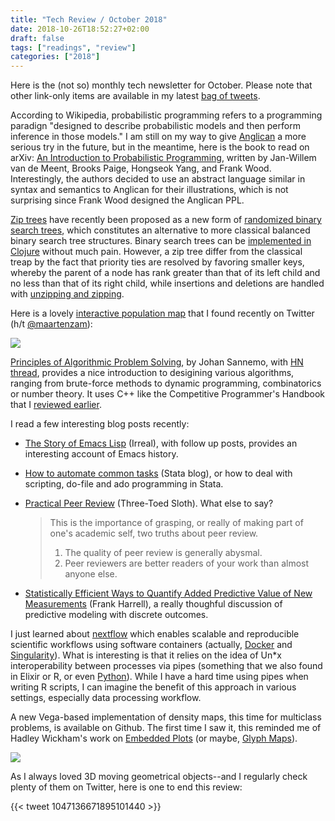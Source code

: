 ```yaml
---
title: "Tech Review / October 2018"
date: 2018-10-26T18:52:27+02:00
draft: false
tags: ["readings", "review"]
categories: ["2018"]
---
```


Here is the (not so) monthly tech newsletter for October. Please note that other link-only items are available in my latest [bag of tweets](/post/bag-of-tweets-103).

<!--more-->

According to Wikipedia, probabilistic programming refers to a programming paradign "designed to describe probabilistic models and then perform inference in those models." I am still on my way to give [Anglican](http://www.robots.ox.ac.uk/~fwood/anglican/language/index.html) a more serious try in the future, but in the meantime, here is the book to read on arXiv: [An Introduction to Probabilistic Programming](https://arxiv.org/abs/1809.10756), written by Jan-Willem van de Meent, Brooks Paige, Hongseok Yang, and Frank Wood. Interestingly, the authors decided to use an abstract language similar in syntax and semantics to Anglican for their illustrations, which is not surprising since Frank Wood designed the Anglican PPL.

[Zip trees](https://arxiv.org/abs/1806.06726) have recently been proposed as a new form of [randomized binary search trees](https://en.wikipedia.org/wiki/Treap), which constitutes an alternative to more classical balanced binary search tree structures. Binary search trees can be [implemented in Clojure](https://eddmann.com/posts/binary-search-trees-in-clojure/) without much pain. However, a zip tree differ from the classical treap by the fact that priority ties are resolved by favoring smaller keys, whereby the parent of a node has rank greater than that of its left child and no less than that of its right child, while insertions and deletions are handled with [unzipping and zipping](https://rd.springer.com/article/10.1007%2FBF02576649).

Here is a lovely [interactive population map](https://pudding.cool/2018/10/city_3d/) that I found recently on Twitter (h/t [@maartenzam](https://twitter.com/maartenzam/status/1055200741575614465)):

![](/img/DqTTMpkWkAEd_ws.jpg-large.jpeg)

[Principles of Algorithmic Problem Solving](https://www.csc.kth.se/~jsannemo/slask/main.pdf), by Johan Sannemo, with [HN thread](https://news.ycombinator.com/item?id=18287355), provides a nice introduction to desigining various algorithms, ranging from brute-force methods to dynamic programming, combinatorics or number theory. It uses C++ like the Competitive Programmer's Handbook that I [reviewed earlier](/post/the-competitive-programmer-s-handbook).

I read a few interesting blog posts recently:

- [The Story of Emacs Lisp](http://irreal.org/blog/?p=7561) (Irreal), with follow up posts, provides an interesting account of Emacs history.
- [How to automate common tasks](https://blog.stata.com/2018/10/09/how-to-automate-common-tasks/) (Stata blog), or how to deal with scripting, do-file and ado programming in Stata.
- [Practical Peer Review](http://bactra.org/weblog/practical-peer-review.html) (Three-Toed Sloth). What else to say?

  > This is the importance of grasping, or really of making part of one's academic self, two truths about peer review.
  >
  > 1. The quality of peer review is generally abysmal.
  > 2. Peer reviewers are better readers of your work than almost anyone else.

- [Statistically Efficient Ways to Quantify Added Predictive Value of New Measurements](http://fharrell.com/post/addvalue/) (Frank Harrell), a really thoughful discussion of predictive modeling with discrete outcomes.

I just learned about [nextflow](https://www.nextflow.io) which enables scalable and reproducible scientific workflows using software containers (actually, [Docker](http://docker.io/) and [Singularity](http://singularity.lbl.gov/)). What is interesting is that it relies on the idea of Un\*x interoperability between processes via pipes (something that we also found in Elixir or R, or even [Python](https://hackernoon.com/adding-a-pipe-operator-to-python-19a3aa295642)). While I have a hard time using pipes when writing R scripts, I can imagine the benefit of this approach in various settings, especially data processing workflow.

A new Vega-based implementation of density maps, this time for multiclass problems, is available on Github. The first time I saw it, this reminded me of Hadley Wickham's work on [Embedded Plots](http://vita.had.co.nz/papers/embedded-plots.html) (or maybe, [Glyph Maps](http://vita.had.co.nz/papers/glyph-maps.html)).

![](/img/multiclass-density-map.png)

As I always loved 3D moving geometrical objects--and I regularly check plenty of them on Twitter, here is one to end this review:

{{< tweet 1047136671895101440 >}}
